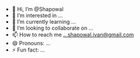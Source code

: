 - 👋 Hi, I’m @Shapowal
- 👀 I’m interested in ...
- 🌱 I’m currently learning ...
- 💞️ I’m looking to collaborate on ...
- 📫 How to reach me ...shapowal.ivan@gmail.com
- 😄 Pronouns: ...
- ⚡ Fun fact: ...

<!---
Shapowal/Shapowal is a ✨ special ✨ repository because its `README.md` (this file) appears on your GitHub profile.
You can click the Preview link to take a look at your changes.
--->
